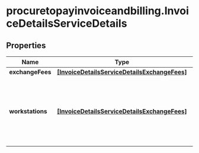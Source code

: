 # procuretopayinvoiceandbilling.InvoiceDetailsServiceDetails

## Properties

Name | Type | Description | Notes
------------ | ------------- | ------------- | -------------
**exchangeFees** | [**[InvoiceDetailsServiceDetailsExchangeFees]**](InvoiceDetailsServiceDetailsExchangeFees.md) |  | [optional] 
**workstations** | [**[InvoiceDetailsServiceDetailsExchangeFees]**](InvoiceDetailsServiceDetailsExchangeFees.md) | Invoice details returns arrays of objects designated by Product Groups. E.G. Workstations | [optional] 


